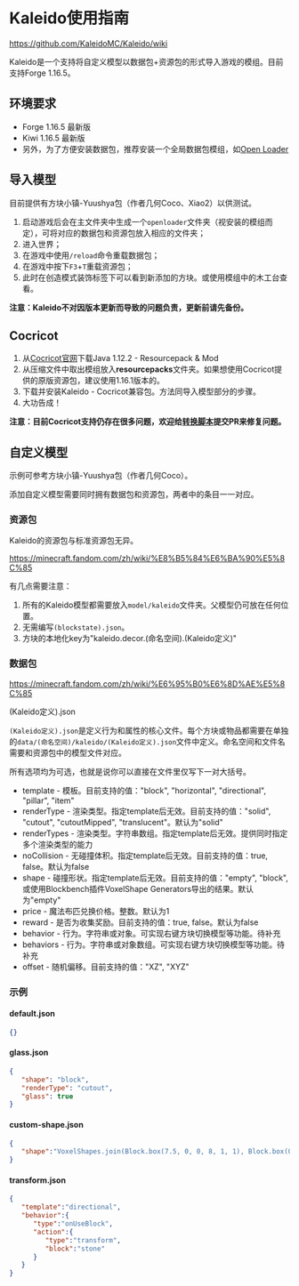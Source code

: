 # Kaleido使用指南

https://github.com/KaleidoMC/Kaleido/wiki

Kaleido是一个支持将自定义模型以数据包+资源包的形式导入游戏的模组。目前支持Forge 1.16.5。

## 环境要求

 - Forge 1.16.5 最新版
 - Kiwi 1.16.5 最新版
 - 另外，为了方便安装数据包，推荐安装一个全局数据包模组，如[Open Loader](https://www.curseforge.com/minecraft/mc-mods/open-loader)

## 导入模型

目前提供有方块小镇-Yuushya包（作者几何Coco、Xiao2）以供测试。

1. 启动游戏后会在主文件夹中生成一个`openloader`文件夹（视安装的模组而定），可将对应的数据包和资源包放入相应的文件夹；
2. 进入世界；
3. 在游戏中使用`/reload`命令重载数据包；
4. 在游戏中按下`F3`+`T`重载资源包；
5. 此时在创造模式装饰标签下可以看到新添加的方块。或使用模组中的木工台查看。

**注意：Kaleido不对因版本更新而导致的问题负责，更新前请先备份。**

## Cocricot

1. 从[Cocricot官网](https://cocricot.pics/)下载Java 1.12.2 - Resourcepack & Mod
2. 从压缩文件中取出模组放入**resourcepacks**文件夹。如果想使用Cocricot提供的原版资源包，建议使用1.16.1版本的。
3. 下载并安装Kaleido - Cocricot兼容包。方法同导入模型部分的步骤。
4. 大功告成！

**注意：目前Cocricot支持仍存在很多问题，欢迎给[转换脚本](https://github.com/KaleidoMC/Kaleido/blob/1.16/scripts/compat.py)提交PR来修复问题。**

## 自定义模型

示例可参考方块小镇-Yuushya包（作者几何Coco）。

添加自定义模型需要同时拥有数据包和资源包，两者中的条目一一对应。

### 资源包

Kaleido的资源包与标准资源包无异。

https://minecraft.fandom.com/zh/wiki/%E8%B5%84%E6%BA%90%E5%8C%85

有几点需要注意：

1. 所有的Kaleido模型都需要放入`model/kaleido`文件夹。父模型仍可放在任何位置。
2. 无需编写`(blockstate).json`。
3. 方块的本地化key为"kaleido.decor.(命名空间).(Kaleido定义)"

### 数据包

https://minecraft.fandom.com/zh/wiki/%E6%95%B0%E6%8D%AE%E5%8C%85

(Kaleido定义).json

`(Kaleido定义).json`是定义行为和属性的核心文件。每个方块或物品都需要在单独的`data/(命名空间)/kaleido/(Kaleido定义).json`文件中定义。命名空间和文件名需要和资源包中的模型文件对应。

所有选项均为可选，也就是说你可以直接在文件里仅写下一对大括号。

 - template - 模板。目前支持的值："block", "horizontal", "directional", "pillar", "item"
 - renderType - 渲染类型。指定template后无效。目前支持的值："solid", "cutout", "cutoutMipped", "translucent"。默认为"solid"
 - renderTypes - 渲染类型。字符串数组。指定template后无效。提供同时指定多个渲染类型的能力
 - noCollision - 无碰撞体积。指定template后无效。目前支持的值：true, false。默认为false
 - shape - 碰撞形状。指定template后无效。目前支持的值："empty", "block", 或使用Blockbench插件VoxelShape Generators导出的结果。默认为"empty"
 - price - 魔法布匹兑换价格。整数。默认为1
 - reward - 是否为收集奖励。目前支持的值：true, false。默认为false
 - behavior - 行为。字符串或对象。可实现右键方块切换模型等功能。待补充
 - behaviors - 行为。字符串或对象数组。可实现右键方块切换模型等功能。待补充
 - offset - 随机偏移。目前支持的值："XZ", "XYZ"

### 示例

#### default.json

```json
{}
```

#### glass.json

```json
{
   "shape": "block",
   "renderType": "cutout",
   "glass": true
}
```

#### custom-shape.json

```json
{
   "shape":"VoxelShapes.join(Block.box(7.5, 0, 0, 8, 1, 1), Block.box(0, 0, 3, 12, 1, 16), IBooleanFunction.OR)"
}
```

#### transform.json

```json
{
   "template":"directional",
   "behavior":{
      "type":"onUseBlock",
      "action":{
         "type":"transform",
         "block":"stone"
      }
   }
}
```
